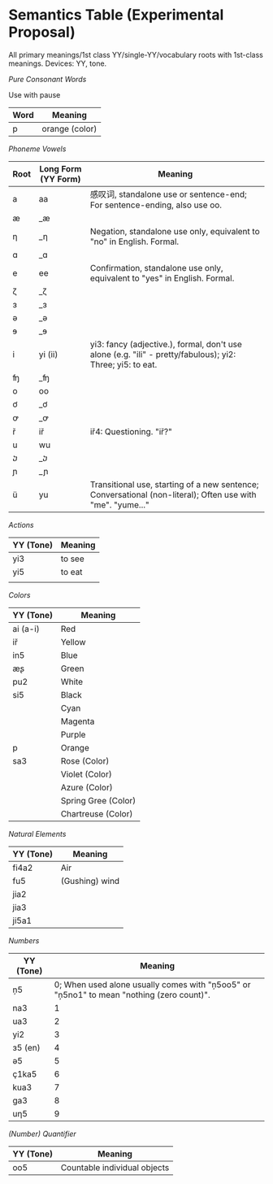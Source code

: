 # Semantics Table (Experimental Proposal)

All primary meanings/1st class YY/single-YY/vocabulary roots with 1st-class meanings. Devices: YY, tone.

*Pure Consonant Words*

Use with pause

| Word | Meaning |
| --- | --- |
| p | orange (color) |

*Phoneme Vowels*

| Root| Long Form (YY Form) | Meaning |
| --- | --- | --- |
| a | aa | 感叹词, standalone use or sentence-end; For sentence-ending, also use oo. |
| æ | _æ |  |
| η | _η | Negation, standalone use only, equivalent to "no" in English. Formal. |
| ɑ | _ɑ |  |
| e | ee | Confirmation, standalone use only, equivalent to "yes" in English. Formal. |
| ζ | _ζ |  |
| ɜ | _ɜ |  |
| ə | _ə |  |
| ɘ | _ɘ |  |
| i | yi (ii) | yi3: fancy (adjective.), formal, don't use alone (e.g. "ili" - pretty/fabulous); yi2: Three; yi5: to eat. |
| ʩ | _ʩ |  |
| o | oo |  |
| ơ | _ơ |  |
| ꝍ | _ꝍ |  |
| ř | iř | iř4: Questioning. "iř?" |
| u | wu |  |
| ⴢ | _ⴢ |  |
| ɲ | _ɲ |  |
| ü | yu | Transitional use, starting of a new sentence; Conversational (non-literal); Often use with "me". "yume..." |

*Actions*

| YY (Tone) | Meaning |
| --- | --- |
| yi3 | to see |
| yi5 | to eat |
|  |  |

*Colors*

| YY (Tone) | Meaning |
| --- | --- |
| ai (a-i) | Red |
| iř | Yellow |
| in5 | Blue |
| æʂ | Green |
| pu2 | White |
| si5 | Black |
|  | Cyan |
|  | Magenta |
|  | Purple |
| p | Orange |
| sa3 | Rose (Color) |
|  | Violet (Color) |
|  | Azure (Color) |
|  | Spring Gree (Color) |
|  | Chartreuse (Color) |

*Natural Elements*

| YY (Tone) | Meaning |
| --- | --- |
| fi4a2 | Air |
| fu5 | (Gushing) wind |
| jia2 |  |
| jia3 |  |
| ji5a1 |  |

*Numbers*

| YY (Tone) | Meaning |
| --- | --- |
| ņ5 | 0; When used alone usually comes with "ņ5oo5" or "ņ5no1" to mean "nothing (zero count)". |
| na3 | 1 |
| ua3 | 2 |
| yi2 | 3 |
| ɜ5 (en) | 4 |
| ə5 | 5 |
| ç1ka5 | 6 |
| kua3 | 7 |
| ga3 | 8 |
| uη5 | 9 |

*(Number) Quantifier*

| YY (Tone) | Meaning |
| --- | --- |
| oo5 | Countable individual objects |